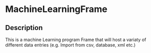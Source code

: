 # MachineLearningFrame

## Description
This is a machine Learning program Frame that will host a variaty of different data entries (e.g. Import from csv, database, xml etc.)
